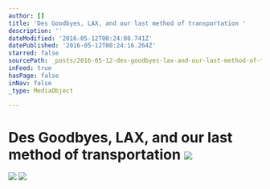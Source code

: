 ```yaml
---
author: []
title: 'Des Goodbyes, LAX, and our last method of transportation '
description: ''
dateModified: '2016-05-12T00:24:08.741Z'
datePublished: '2016-05-12T00:24:16.264Z'
starred: false
sourcePath: _posts/2016-05-12-des-goodbyes-lax-and-our-last-method-of-transportation.md
inFeed: true
hasPage: false
inNav: false
_type: MediaObject

---
```

# Des Goodbyes, LAX, and our last method of transportation ![](https://the-grid-user-content.s3-us-west-2.amazonaws.com/02b46569-a062-4b2f-ac2a-acdcc556f093.jpg)
![](https://the-grid-user-content.s3-us-west-2.amazonaws.com/be07e7e2-7929-40bd-b41c-399e35eb9559.jpg)
![](https://the-grid-user-content.s3-us-west-2.amazonaws.com/68df5c89-593f-4ce9-ae06-b4f7dd63f482.jpg)